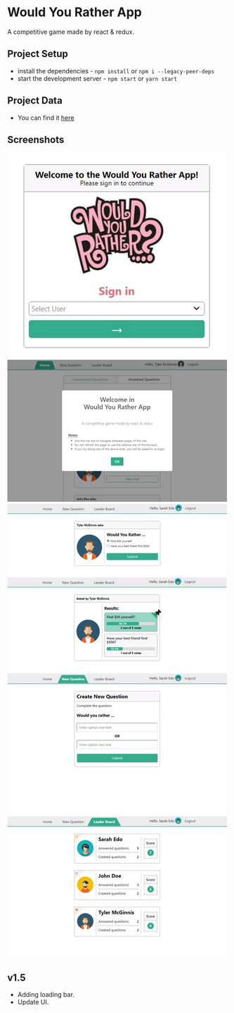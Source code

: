 # Would You Rather App

A competitive game made by react & redux.


## Project Setup

* install the dependencies - `npm install` or `npm i --legacy-peer-deps`
* start the development server - `npm start` or `yarn start`


## Project Data

* You can find it [here](src/utils/DATA_README.md)


## Screenshots

![Screenshot](/screenshots/0.png)
![Screenshot](/screenshots/1.png)
![Screenshot](/screenshots/2.png)
![Screenshot](/screenshots/3.png)
![Screenshot](/screenshots/4.png)
![Screenshot](/screenshots/5.png)



## v1.5

* Adding loading bar.
* Update UI.